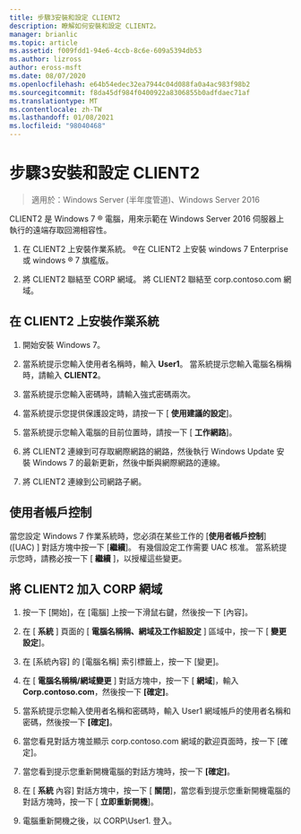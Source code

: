 ```yaml
---
title: 步驟3安裝和設定 CLIENT2
description: 瞭解如何安裝和設定 CLIENT2。
manager: brianlic
ms.topic: article
ms.assetid: f009fdd1-94e6-4ccb-8c6e-609a5394db53
ms.author: lizross
author: eross-msft
ms.date: 08/07/2020
ms.openlocfilehash: e64b54edec32ea7944c04d088fa0a4ac983f98b2
ms.sourcegitcommit: f8da45df984f0400922a8306855b0adfdaec71af
ms.translationtype: MT
ms.contentlocale: zh-TW
ms.lasthandoff: 01/08/2021
ms.locfileid: "98040468"
---
```

# <a name="step-3-install-and-configure-client2"></a>步驟3安裝和設定 CLIENT2

>適用於：Windows Server (半年度管道)、Windows Server 2016

CLIENT2 是 Windows 7 &reg;  電腦，用來示範在 Windows Server 2016 伺服器上執行的遠端存取回溯相容性。

1. 在 CLIENT2 上安裝作業系統。 &reg;在 CLIENT2 上安裝 windows 7 Enterprise 或 windows &reg; 7 旗艦版。

2. 將 CLIENT2 聯結至 CORP 網域。 將 CLIENT2 聯結至 corp.contoso.com 網域。

## <a name="to-install-the-operating-system-on-client2"></a>在 CLIENT2 上安裝作業系統

1.  開始安裝 Windows 7。

2.  當系統提示您輸入使用者名稱時，輸入 **User1**。 當系統提示您輸入電腦名稱稱時，請輸入 **CLIENT2**。

3.  當系統提示您輸入密碼時，請輸入強式密碼兩次。

4.  當系統提示您提供保護設定時，請按一下 [ **使用建議的設定**]。

5.  當系統提示您輸入電腦的目前位置時，請按一下 [ **工作網路**]。

6.  將 CLIENT2 連線到可存取網際網路的網路，然後執行 Windows Update 安裝 Windows 7 的最新更新，然後中斷與網際網路的連線。

7.  將 CLIENT2 連線到公司網路子網。

## <a name="user-account-control"></a>使用者帳戶控制
當您設定 Windows 7 作業系統時，您必須在某些工作的 [**使用者帳戶控制**] ([UAC) ] 對話方塊中按一下 [**繼續**]。 有幾個設定工作需要 UAC 核准。 當系統提示您時，請務必按一下 [ **繼續** ]，以授權這些變更。

## <a name="to-join-client2-to-the-corp-domain"></a>將 CLIENT2 加入 CORP 網域

1.  按一下 [開始]，在 [電腦] 上按一下滑鼠右鍵，然後按一下 [內容]。

2.  在 [ **系統** ] 頁面的 [ **電腦名稱稱、網域及工作組設定** ] 區域中，按一下 [ **變更設定**]。

3.  在 [系統內容] 的 [電腦名稱] 索引標籤上，按一下 [變更]。

4.  在 [ **電腦名稱稱/網域變更** ] 對話方塊中，按一下 [ **網域**]，輸入 **Corp.contoso.com**，然後按一下 **[確定]**。

5.  當系統提示您輸入使用者名稱和密碼時，輸入 User1 網域帳戶的使用者名稱和密碼，然後按一下 **[確定]**。

6.  當您看見對話方塊並顯示 corp.contoso.com 網域的歡迎頁面時，按一下 [確定]。

7.  當您看到提示您重新開機電腦的對話方塊時，按一下 **[確定]**。

8.  在 [ **系統** 內容] 對話方塊中，按一下 [ **關閉**]，當您看到提示您重新開機電腦的對話方塊時，按一下 [ **立即重新開機**]。

9. 電腦重新開機之後，以 CORP\User1. 登入。
